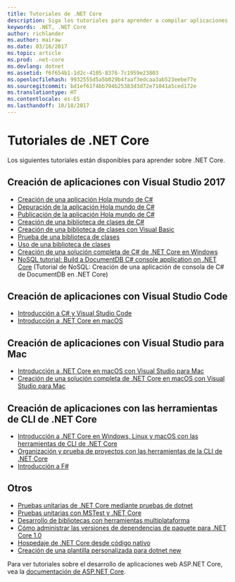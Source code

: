 ```yaml
---
title: Tutoriales de .NET Core
description: Siga los tutoriales para aprender a compilar aplicaciones y bibliotecas de .NET Core en Mac, Linux y Windows.
keywords: .NET, .NET Core
author: richlander
ms.author: mairaw
ms.date: 03/16/2017
ms.topic: article
ms.prod: .net-core
ms.devlang: dotnet
ms.assetid: f6f654b1-1d2c-4105-8376-7c1959e23803
ms.openlocfilehash: 9932555d5a5b029b4faaf3edcaa3ab523eebe77e
ms.sourcegitcommit: bd1ef61f4bb794b25383d3d72e71041a5ced172e
ms.translationtype: HT
ms.contentlocale: es-ES
ms.lasthandoff: 10/18/2017
---
```

# <a name="net-core-tutorials"></a>Tutoriales de .NET Core

Los siguientes tutoriales están disponibles para aprender sobre .NET Core.

## <a name="building-applications-with-visual-studio-2017"></a>Creación de aplicaciones con Visual Studio 2017

- [Creación de una aplicación Hola mundo de C#](with-visual-studio.md)
- [Depuración de la aplicación Hola mundo de C#](debugging-with-visual-studio.md)
- [Publicación de la aplicación Hola mundo de C#](publishing-with-visual-studio.md)
- [Creación de una biblioteca de clases de C#](library-with-visual-studio.md)
- [Creación de una biblioteca de clases con Visual Basic](vb-library-with-visual-studio.md)
- [Prueba de una biblioteca de clases](testing-library-with-visual-studio.md)
- [Uso de una biblioteca de clases](consuming-library-with-visual-studio.md)
- [Creación de una solución completa de C# de .NET Core en Windows](using-on-windows-full-solution.md)
- [NoSQL tutorial: Build a DocumentDB C# console application on .NET Core](/azure/documentdb/documentdb-dotnetcore-get-started) (Tutorial de NoSQL: Creación de una aplicación de consola de C# de DocumentDB en .NET Core)

## <a name="building-applications-with-visual-studio-code"></a>Creación de aplicaciones con Visual Studio Code

- [Introducción a C# y Visual Studio Code](with-visual-studio-code.md)
- [Introducción a .NET Core en macOS](using-on-macos.md)

## <a name="building-applications-with-visual-studio-for-mac"></a>Creación de aplicaciones con Visual Studio para Mac

- [Introducción a .NET Core en macOS con Visual Studio para Mac](using-on-mac-vs.md)
- [Creación de una solución completa de .NET Core en macOS con Visual Studio para Mac](using-on-mac-vs-full-solution.md)

## <a name="building-applications-with-the-net-core-cli-tools"></a>Creación de aplicaciones con las herramientas de CLI de .NET Core

- [Introducción a .NET Core en Windows, Linux y macOS con las herramientas de CLI de .NET Core](using-with-xplat-cli.md)
- [Organización y prueba de proyectos con las herramientas de la CLI de .NET Core](testing-with-cli.md)
- [Introducción a F#](../../fsharp/get-started/get-started-command-line.md)

## <a name="other"></a>Otros
- [Pruebas unitarias de .NET Core mediante pruebas de dotnet](../testing/unit-testing-with-dotnet-test.md)
- [Pruebas unitarias con MSTest y .NET Core](../testing/unit-testing-with-mstest.md)
- [Desarrollo de bibliotecas con herramientas multiplataforma](libraries.md)
- [Cómo administrar las versiones de dependencias de paquete para .NET Core 1.0](managing-package-dependency-versions.md)
- [Hospedaje de .NET Core desde código nativo](netcore-hosting.md)
- [Creación de una plantilla personalizada para dotnet new](create-custom-template.md)

Para ver tutoriales sobre el desarrollo de aplicaciones web ASP.NET Core, vea la [documentación de ASP.NET Core](/aspnet/core/).
